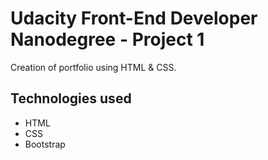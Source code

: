 # Udacity Front-End Developer Nanodegree - Project 1
Creation of portfolio using HTML & CSS.

## Technologies used
* HTML
* CSS
* Bootstrap